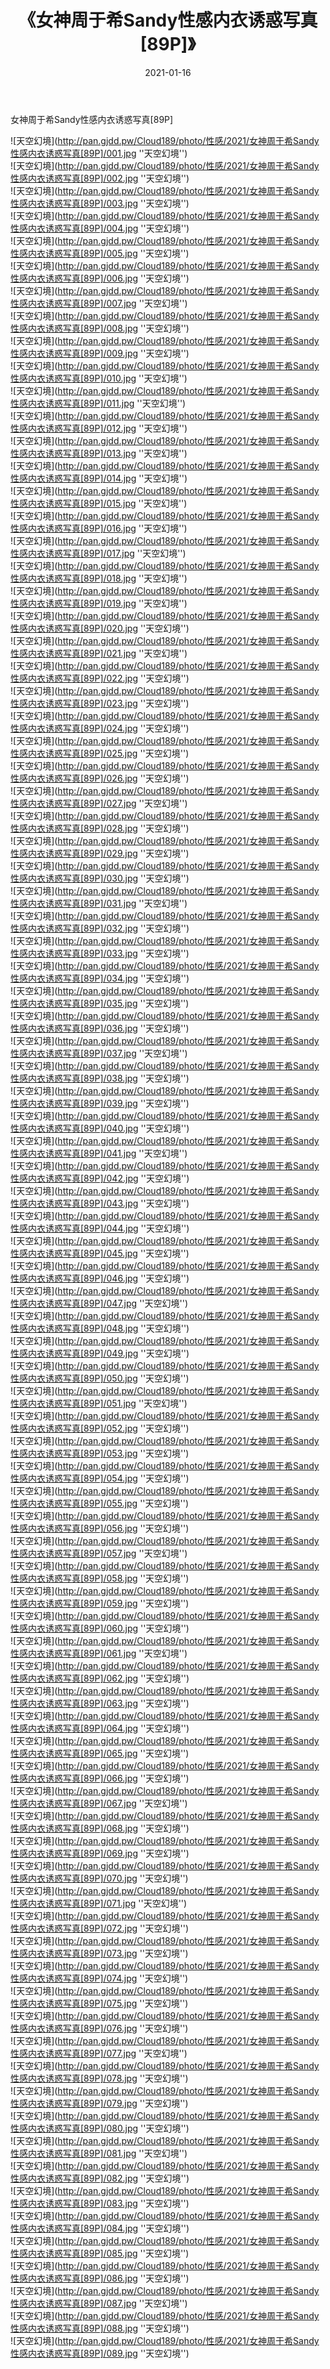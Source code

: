 ﻿---
layout: post
title:  《女神周于希Sandy性感内衣诱惑写真[89P]》
date:   2021-01-16
img: http://pan.gjdd.pw/Cloud189/photo/性感/2021/女神周于希Sandy性感内衣诱惑写真[89P]/000.jpg
categories: [美女, 性感, 泳衣]
---

女神周于希Sandy性感内衣诱惑写真[89P]



![天空幻境](http://pan.gjdd.pw/Cloud189/photo/性感/2021/女神周于希Sandy性感内衣诱惑写真[89P]/001.jpg ''天空幻境'') <br>
![天空幻境](http://pan.gjdd.pw/Cloud189/photo/性感/2021/女神周于希Sandy性感内衣诱惑写真[89P]/002.jpg ''天空幻境'') <br>
![天空幻境](http://pan.gjdd.pw/Cloud189/photo/性感/2021/女神周于希Sandy性感内衣诱惑写真[89P]/003.jpg ''天空幻境'') <br>
![天空幻境](http://pan.gjdd.pw/Cloud189/photo/性感/2021/女神周于希Sandy性感内衣诱惑写真[89P]/004.jpg ''天空幻境'') <br>
![天空幻境](http://pan.gjdd.pw/Cloud189/photo/性感/2021/女神周于希Sandy性感内衣诱惑写真[89P]/005.jpg ''天空幻境'') <br>
![天空幻境](http://pan.gjdd.pw/Cloud189/photo/性感/2021/女神周于希Sandy性感内衣诱惑写真[89P]/006.jpg ''天空幻境'') <br>
![天空幻境](http://pan.gjdd.pw/Cloud189/photo/性感/2021/女神周于希Sandy性感内衣诱惑写真[89P]/007.jpg ''天空幻境'') <br>
![天空幻境](http://pan.gjdd.pw/Cloud189/photo/性感/2021/女神周于希Sandy性感内衣诱惑写真[89P]/008.jpg ''天空幻境'') <br>
![天空幻境](http://pan.gjdd.pw/Cloud189/photo/性感/2021/女神周于希Sandy性感内衣诱惑写真[89P]/009.jpg ''天空幻境'') <br>
![天空幻境](http://pan.gjdd.pw/Cloud189/photo/性感/2021/女神周于希Sandy性感内衣诱惑写真[89P]/010.jpg ''天空幻境'') <br>
![天空幻境](http://pan.gjdd.pw/Cloud189/photo/性感/2021/女神周于希Sandy性感内衣诱惑写真[89P]/011.jpg ''天空幻境'') <br>
![天空幻境](http://pan.gjdd.pw/Cloud189/photo/性感/2021/女神周于希Sandy性感内衣诱惑写真[89P]/012.jpg ''天空幻境'') <br>
![天空幻境](http://pan.gjdd.pw/Cloud189/photo/性感/2021/女神周于希Sandy性感内衣诱惑写真[89P]/013.jpg ''天空幻境'') <br>
![天空幻境](http://pan.gjdd.pw/Cloud189/photo/性感/2021/女神周于希Sandy性感内衣诱惑写真[89P]/014.jpg ''天空幻境'') <br>
![天空幻境](http://pan.gjdd.pw/Cloud189/photo/性感/2021/女神周于希Sandy性感内衣诱惑写真[89P]/015.jpg ''天空幻境'') <br>
![天空幻境](http://pan.gjdd.pw/Cloud189/photo/性感/2021/女神周于希Sandy性感内衣诱惑写真[89P]/016.jpg ''天空幻境'') <br>
![天空幻境](http://pan.gjdd.pw/Cloud189/photo/性感/2021/女神周于希Sandy性感内衣诱惑写真[89P]/017.jpg ''天空幻境'') <br>
![天空幻境](http://pan.gjdd.pw/Cloud189/photo/性感/2021/女神周于希Sandy性感内衣诱惑写真[89P]/018.jpg ''天空幻境'') <br>
![天空幻境](http://pan.gjdd.pw/Cloud189/photo/性感/2021/女神周于希Sandy性感内衣诱惑写真[89P]/019.jpg ''天空幻境'') <br>
![天空幻境](http://pan.gjdd.pw/Cloud189/photo/性感/2021/女神周于希Sandy性感内衣诱惑写真[89P]/020.jpg ''天空幻境'') <br>
![天空幻境](http://pan.gjdd.pw/Cloud189/photo/性感/2021/女神周于希Sandy性感内衣诱惑写真[89P]/021.jpg ''天空幻境'') <br>
![天空幻境](http://pan.gjdd.pw/Cloud189/photo/性感/2021/女神周于希Sandy性感内衣诱惑写真[89P]/022.jpg ''天空幻境'') <br>
![天空幻境](http://pan.gjdd.pw/Cloud189/photo/性感/2021/女神周于希Sandy性感内衣诱惑写真[89P]/023.jpg ''天空幻境'') <br>
![天空幻境](http://pan.gjdd.pw/Cloud189/photo/性感/2021/女神周于希Sandy性感内衣诱惑写真[89P]/024.jpg ''天空幻境'') <br>
![天空幻境](http://pan.gjdd.pw/Cloud189/photo/性感/2021/女神周于希Sandy性感内衣诱惑写真[89P]/025.jpg ''天空幻境'') <br>
![天空幻境](http://pan.gjdd.pw/Cloud189/photo/性感/2021/女神周于希Sandy性感内衣诱惑写真[89P]/026.jpg ''天空幻境'') <br>
![天空幻境](http://pan.gjdd.pw/Cloud189/photo/性感/2021/女神周于希Sandy性感内衣诱惑写真[89P]/027.jpg ''天空幻境'') <br>
![天空幻境](http://pan.gjdd.pw/Cloud189/photo/性感/2021/女神周于希Sandy性感内衣诱惑写真[89P]/028.jpg ''天空幻境'') <br>
![天空幻境](http://pan.gjdd.pw/Cloud189/photo/性感/2021/女神周于希Sandy性感内衣诱惑写真[89P]/029.jpg ''天空幻境'') <br>
![天空幻境](http://pan.gjdd.pw/Cloud189/photo/性感/2021/女神周于希Sandy性感内衣诱惑写真[89P]/030.jpg ''天空幻境'') <br>
![天空幻境](http://pan.gjdd.pw/Cloud189/photo/性感/2021/女神周于希Sandy性感内衣诱惑写真[89P]/031.jpg ''天空幻境'') <br>
![天空幻境](http://pan.gjdd.pw/Cloud189/photo/性感/2021/女神周于希Sandy性感内衣诱惑写真[89P]/032.jpg ''天空幻境'') <br>
![天空幻境](http://pan.gjdd.pw/Cloud189/photo/性感/2021/女神周于希Sandy性感内衣诱惑写真[89P]/033.jpg ''天空幻境'') <br>
![天空幻境](http://pan.gjdd.pw/Cloud189/photo/性感/2021/女神周于希Sandy性感内衣诱惑写真[89P]/034.jpg ''天空幻境'') <br>
![天空幻境](http://pan.gjdd.pw/Cloud189/photo/性感/2021/女神周于希Sandy性感内衣诱惑写真[89P]/035.jpg ''天空幻境'') <br>
![天空幻境](http://pan.gjdd.pw/Cloud189/photo/性感/2021/女神周于希Sandy性感内衣诱惑写真[89P]/036.jpg ''天空幻境'') <br>
![天空幻境](http://pan.gjdd.pw/Cloud189/photo/性感/2021/女神周于希Sandy性感内衣诱惑写真[89P]/037.jpg ''天空幻境'') <br>
![天空幻境](http://pan.gjdd.pw/Cloud189/photo/性感/2021/女神周于希Sandy性感内衣诱惑写真[89P]/038.jpg ''天空幻境'') <br>
![天空幻境](http://pan.gjdd.pw/Cloud189/photo/性感/2021/女神周于希Sandy性感内衣诱惑写真[89P]/039.jpg ''天空幻境'') <br>
![天空幻境](http://pan.gjdd.pw/Cloud189/photo/性感/2021/女神周于希Sandy性感内衣诱惑写真[89P]/040.jpg ''天空幻境'') <br>
![天空幻境](http://pan.gjdd.pw/Cloud189/photo/性感/2021/女神周于希Sandy性感内衣诱惑写真[89P]/041.jpg ''天空幻境'') <br>
![天空幻境](http://pan.gjdd.pw/Cloud189/photo/性感/2021/女神周于希Sandy性感内衣诱惑写真[89P]/042.jpg ''天空幻境'') <br>
![天空幻境](http://pan.gjdd.pw/Cloud189/photo/性感/2021/女神周于希Sandy性感内衣诱惑写真[89P]/043.jpg ''天空幻境'') <br>
![天空幻境](http://pan.gjdd.pw/Cloud189/photo/性感/2021/女神周于希Sandy性感内衣诱惑写真[89P]/044.jpg ''天空幻境'') <br>
![天空幻境](http://pan.gjdd.pw/Cloud189/photo/性感/2021/女神周于希Sandy性感内衣诱惑写真[89P]/045.jpg ''天空幻境'') <br>
![天空幻境](http://pan.gjdd.pw/Cloud189/photo/性感/2021/女神周于希Sandy性感内衣诱惑写真[89P]/046.jpg ''天空幻境'') <br>
![天空幻境](http://pan.gjdd.pw/Cloud189/photo/性感/2021/女神周于希Sandy性感内衣诱惑写真[89P]/047.jpg ''天空幻境'') <br>
![天空幻境](http://pan.gjdd.pw/Cloud189/photo/性感/2021/女神周于希Sandy性感内衣诱惑写真[89P]/048.jpg ''天空幻境'') <br>
![天空幻境](http://pan.gjdd.pw/Cloud189/photo/性感/2021/女神周于希Sandy性感内衣诱惑写真[89P]/049.jpg ''天空幻境'') <br>
![天空幻境](http://pan.gjdd.pw/Cloud189/photo/性感/2021/女神周于希Sandy性感内衣诱惑写真[89P]/050.jpg ''天空幻境'') <br>
![天空幻境](http://pan.gjdd.pw/Cloud189/photo/性感/2021/女神周于希Sandy性感内衣诱惑写真[89P]/051.jpg ''天空幻境'') <br>
![天空幻境](http://pan.gjdd.pw/Cloud189/photo/性感/2021/女神周于希Sandy性感内衣诱惑写真[89P]/052.jpg ''天空幻境'') <br>
![天空幻境](http://pan.gjdd.pw/Cloud189/photo/性感/2021/女神周于希Sandy性感内衣诱惑写真[89P]/053.jpg ''天空幻境'') <br>
![天空幻境](http://pan.gjdd.pw/Cloud189/photo/性感/2021/女神周于希Sandy性感内衣诱惑写真[89P]/054.jpg ''天空幻境'') <br>
![天空幻境](http://pan.gjdd.pw/Cloud189/photo/性感/2021/女神周于希Sandy性感内衣诱惑写真[89P]/055.jpg ''天空幻境'') <br>
![天空幻境](http://pan.gjdd.pw/Cloud189/photo/性感/2021/女神周于希Sandy性感内衣诱惑写真[89P]/056.jpg ''天空幻境'') <br>
![天空幻境](http://pan.gjdd.pw/Cloud189/photo/性感/2021/女神周于希Sandy性感内衣诱惑写真[89P]/057.jpg ''天空幻境'') <br>
![天空幻境](http://pan.gjdd.pw/Cloud189/photo/性感/2021/女神周于希Sandy性感内衣诱惑写真[89P]/058.jpg ''天空幻境'') <br>
![天空幻境](http://pan.gjdd.pw/Cloud189/photo/性感/2021/女神周于希Sandy性感内衣诱惑写真[89P]/059.jpg ''天空幻境'') <br>
![天空幻境](http://pan.gjdd.pw/Cloud189/photo/性感/2021/女神周于希Sandy性感内衣诱惑写真[89P]/060.jpg ''天空幻境'') <br>
![天空幻境](http://pan.gjdd.pw/Cloud189/photo/性感/2021/女神周于希Sandy性感内衣诱惑写真[89P]/061.jpg ''天空幻境'') <br>
![天空幻境](http://pan.gjdd.pw/Cloud189/photo/性感/2021/女神周于希Sandy性感内衣诱惑写真[89P]/062.jpg ''天空幻境'') <br>
![天空幻境](http://pan.gjdd.pw/Cloud189/photo/性感/2021/女神周于希Sandy性感内衣诱惑写真[89P]/063.jpg ''天空幻境'') <br>
![天空幻境](http://pan.gjdd.pw/Cloud189/photo/性感/2021/女神周于希Sandy性感内衣诱惑写真[89P]/064.jpg ''天空幻境'') <br>
![天空幻境](http://pan.gjdd.pw/Cloud189/photo/性感/2021/女神周于希Sandy性感内衣诱惑写真[89P]/065.jpg ''天空幻境'') <br>
![天空幻境](http://pan.gjdd.pw/Cloud189/photo/性感/2021/女神周于希Sandy性感内衣诱惑写真[89P]/066.jpg ''天空幻境'') <br>
![天空幻境](http://pan.gjdd.pw/Cloud189/photo/性感/2021/女神周于希Sandy性感内衣诱惑写真[89P]/067.jpg ''天空幻境'') <br>
![天空幻境](http://pan.gjdd.pw/Cloud189/photo/性感/2021/女神周于希Sandy性感内衣诱惑写真[89P]/068.jpg ''天空幻境'') <br>
![天空幻境](http://pan.gjdd.pw/Cloud189/photo/性感/2021/女神周于希Sandy性感内衣诱惑写真[89P]/069.jpg ''天空幻境'') <br>
![天空幻境](http://pan.gjdd.pw/Cloud189/photo/性感/2021/女神周于希Sandy性感内衣诱惑写真[89P]/070.jpg ''天空幻境'') <br>
![天空幻境](http://pan.gjdd.pw/Cloud189/photo/性感/2021/女神周于希Sandy性感内衣诱惑写真[89P]/071.jpg ''天空幻境'') <br>
![天空幻境](http://pan.gjdd.pw/Cloud189/photo/性感/2021/女神周于希Sandy性感内衣诱惑写真[89P]/072.jpg ''天空幻境'') <br>
![天空幻境](http://pan.gjdd.pw/Cloud189/photo/性感/2021/女神周于希Sandy性感内衣诱惑写真[89P]/073.jpg ''天空幻境'') <br>
![天空幻境](http://pan.gjdd.pw/Cloud189/photo/性感/2021/女神周于希Sandy性感内衣诱惑写真[89P]/074.jpg ''天空幻境'') <br>
![天空幻境](http://pan.gjdd.pw/Cloud189/photo/性感/2021/女神周于希Sandy性感内衣诱惑写真[89P]/075.jpg ''天空幻境'') <br>
![天空幻境](http://pan.gjdd.pw/Cloud189/photo/性感/2021/女神周于希Sandy性感内衣诱惑写真[89P]/076.jpg ''天空幻境'') <br>
![天空幻境](http://pan.gjdd.pw/Cloud189/photo/性感/2021/女神周于希Sandy性感内衣诱惑写真[89P]/077.jpg ''天空幻境'') <br>
![天空幻境](http://pan.gjdd.pw/Cloud189/photo/性感/2021/女神周于希Sandy性感内衣诱惑写真[89P]/078.jpg ''天空幻境'') <br>
![天空幻境](http://pan.gjdd.pw/Cloud189/photo/性感/2021/女神周于希Sandy性感内衣诱惑写真[89P]/079.jpg ''天空幻境'') <br>
![天空幻境](http://pan.gjdd.pw/Cloud189/photo/性感/2021/女神周于希Sandy性感内衣诱惑写真[89P]/080.jpg ''天空幻境'') <br>
![天空幻境](http://pan.gjdd.pw/Cloud189/photo/性感/2021/女神周于希Sandy性感内衣诱惑写真[89P]/081.jpg ''天空幻境'') <br>
![天空幻境](http://pan.gjdd.pw/Cloud189/photo/性感/2021/女神周于希Sandy性感内衣诱惑写真[89P]/082.jpg ''天空幻境'') <br>
![天空幻境](http://pan.gjdd.pw/Cloud189/photo/性感/2021/女神周于希Sandy性感内衣诱惑写真[89P]/083.jpg ''天空幻境'') <br>
![天空幻境](http://pan.gjdd.pw/Cloud189/photo/性感/2021/女神周于希Sandy性感内衣诱惑写真[89P]/084.jpg ''天空幻境'') <br>
![天空幻境](http://pan.gjdd.pw/Cloud189/photo/性感/2021/女神周于希Sandy性感内衣诱惑写真[89P]/085.jpg ''天空幻境'') <br>
![天空幻境](http://pan.gjdd.pw/Cloud189/photo/性感/2021/女神周于希Sandy性感内衣诱惑写真[89P]/086.jpg ''天空幻境'') <br>
![天空幻境](http://pan.gjdd.pw/Cloud189/photo/性感/2021/女神周于希Sandy性感内衣诱惑写真[89P]/087.jpg ''天空幻境'') <br>
![天空幻境](http://pan.gjdd.pw/Cloud189/photo/性感/2021/女神周于希Sandy性感内衣诱惑写真[89P]/088.jpg ''天空幻境'') <br>
![天空幻境](http://pan.gjdd.pw/Cloud189/photo/性感/2021/女神周于希Sandy性感内衣诱惑写真[89P]/089.jpg ''天空幻境'') <br>